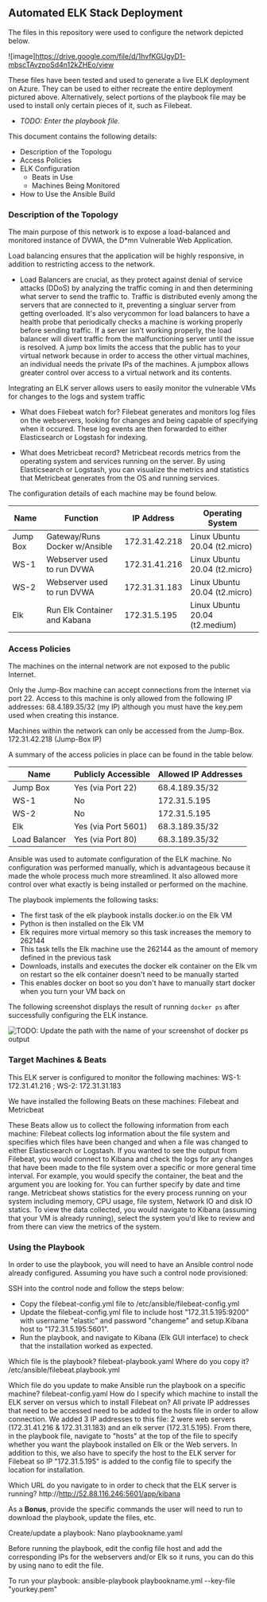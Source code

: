 ## Automated ELK Stack Deployment

The files in this repository were used to configure the network depicted below.

![image]https://drive.google.com/file/d/1hvfKGUgyD1-mbscTAvzpoSd4n12kZHEo/view

These files have been tested and used to generate a live ELK deployment on Azure. They can be used to either recreate the entire deployment pictured above. Alternatively, select portions of the playbook file may be used to install only certain pieces of it, such as Filebeat.

  - _TODO: Enter the playbook file._

This document contains the following details:
- Description of the Topologu
- Access Policies
- ELK Configuration
  - Beats in Use
  - Machines Being Monitored
- How to Use the Ansible Build

### Description of the Topology

The main purpose of this network is to expose a load-balanced and monitored instance of DVWA, the D*mn Vulnerable Web Application.

Load balancing ensures that the application will be highly responsive, in addition to restricting access to the network.

- Load Balancers are crucial, as they protect against denial of service attacks (DDoS) by analyzing the traffic coming in and then determining what server to send the traffic to. Traffic is distributed evenly among the servers that are connected to it, preventing a singluar server from getting overloaded. It's also verycommon for load balancers to have a health probe that periodically checks a machine is working properly before sending traffic. If a server isn't working properly, the load balancer will divert traffic from the malfunctioning server until the issue is resolved. A jump box limits the access that the public has to your virtual network because in order to access the other virtual machines, an individual needs the private IPs of the machines. A jumpbox allows greater control over access to a virtual network and its contents.

Integrating an ELK server allows users to easily monitor the vulnerable VMs for changes to the logs and system traffic

- What does Filebeat watch for? Filebeat generates and monitors log files on the webservers, looking for changes and being capable of specifying when it occured. These log events are then forwarded to either Elasticsearch or Logstash for indexing.

- What does Metricbeat record? Metricbeat records metrics from the operating system and services running on the server. By using Elasticsearch or Logstash, you can visualize the metrics and statistics that Metricbeat generates from the OS and running services.

The configuration details of each machine may be found below.

| Name     | Function                      | IP Address    | Operating System               |
|----------|-------------------------------|---------------|--------------------------------|
| Jump Box | Gateway/Runs Docker w/Ansible | 172.31.42.218 | Linux Ubuntu 20.04 (t2.micro)  |
| WS-1     | Webserver used to run DVWA    | 172.31.41.216 | Linux Ubuntu 20.04 (t2.micro)  |
| WS-2     | Webserver used to run DVWA    | 172.31.31.183 | Linux Ubuntu 20.04 (t2.micro)  |
| Elk      | Run Elk Container and Kabana  | 172.31.5.195  | Linux Ubuntu 20.04 (t2.medium) |

### Access Policies

The machines on the internal network are not exposed to the public Internet. 

Only the Jump-Box machine can accept connections from the Internet via port 22. Access to this machine is only allowed from the following IP addresses:
68.4.189.35/32 (my IP) although you must have the key.pem used when creating this instance.

Machines within the network can only be accessed from the Jump-Box.
172.31.42.218 (Jump-Box IP)

A summary of the access policies in place can be found in the table below.

| Name          | Publicly Accessible | Allowed IP Addresses |
|---------------|---------------------|----------------------|
| Jump Box      | Yes (via Port 22)   | 68.4.189.35/32       |
| WS-1          | No                  | 172.31.5.195         |
| WS-2          | No                  | 172.31.5.195         |
| Elk           | Yes (via Port 5601) | 68.3.189.35/32       |
| Load Balancer | Yes (via Port 80)   | 68.3.189.35/32       |

Ansible was used to automate configuration of the ELK machine. No configuration was performed manually, which is advantageous because it made the whole process much more streamlined. It also allowed more control over what exactly is being installed or performed on the machine.

The playbook implements the following tasks:
- The first task of the elk playbook installs docker.io on the Elk VM
- Python is then installed on the Elk VM
- Elk requires more virtual memory so this task increases the memory to 262144
- This task tells the Elk machine use the 262144 as the amount of memory defined in the previous task
- Downloads, installs and executes the docker elk container on the Elk vm on restart so the elk container doesn't need to be manually started
- This enables docker on boot so you don't have to manually start docker when you turn your VM back on

The following screenshot displays the result of running `docker ps` after successfully configuring the ELK instance.

![TODO: Update the path with the name of your screenshot of docker ps output](Images/docker_ps_output.png)

### Target Machines & Beats
This ELK server is configured to monitor the following machines:
WS-1: 172.31.41.216 ; WS-2: 172.31.31.183

We have installed the following Beats on these machines:
Filebeat and Metricbeat

These Beats allow us to collect the following information from each machine:
Filebeat collects log information about the file system and specifies which files have been changed and when a file was changed to either Elasticsearch or Logstash. If you wanted to see the output from Filebeat, you would connect to Kibana and check the logs for any changes that have been made to the file system over a specific or more general time interval. For example, you would specify the container, the beat and the argument you are looking for. You can further specify by date and time range. Metricbeat shows statistics for the every process running on your system including memory, CPU usage, file system, Network IO and disk IO statics. To view the data collected, you would navigate to Kibana (assuming that your VM is already running), select the system you'd like to review and from there can view the metrics of the system.

### Using the Playbook
In order to use the playbook, you will need to have an Ansible control node already configured. Assuming you have such a control node provisioned: 

SSH into the control node and follow the steps below:
- Copy the filebeat-config.yml file to /etc/ansible/filebeat-config.yml 
- Update the filebeat-config.yml file to include host "172.31.5.195:9200" with username "elastic" and password "changeme" and setup.Kibana host to "172.31.5.195:5601".
- Run the playbook, and navigate to Kibana (Elk GUI interface) to check that the installation worked as expected.


Which file is the playbook? filebeat-playbook.yaml Where do you copy it? /etc/ansible/filebeat.playbook.yml

Which file do you update to make Ansible run the playbook on a specific machine? filebeat-config.yaml How do I specify which machine to install the ELK server on versus which to install Filebeat on? All private IP addresses that need to be accessed need to be added to the hosts file in order to allow connection. We added 3 IP addresses to this file: 2 were web servers (172.31.41.216 & 172.31.31.183) and an elk server (172.31.5.195). From there, in the playbook file, navigate to "hosts" at the top of the file to specify whether you want the playbook installed on Elk or the Web servers. In addition to this, we also have to specify the host to the ELK server for Filebeat so IP "172.31.5.195" is added to the config file to specify the location for installation.

Which URL do you navigate to in order to check that the ELK server is running? http://http://52.88.116.246:5601/app/kibana

As a **Bonus**, provide the specific commands the user will need to run to download the playbook, update the files, etc.

Create/update a playbook: Nano playbookname.yaml

Before running the playbook, edit the config file host and add the corresponding IPs for the webservers and/or Elk so it runs, you can do this by using nano to edit the file. 

To run your playbook: ansible-playbook playbookname.yml --key-file "yourkey.pem"

